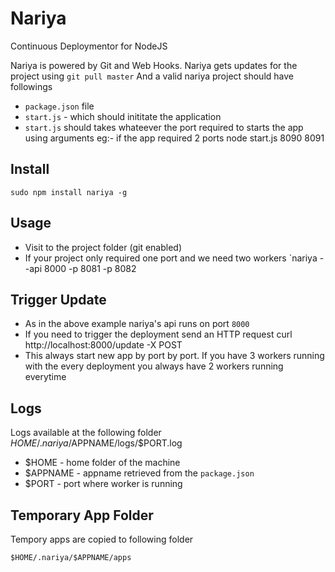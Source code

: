 Nariya
======
Continuous Deploymentor for NodeJS

Nariya is powered by Git and Web Hooks. Nariya gets updates for the project using `git pull master`
And a valid nariya project should have followings

* `package.json` file
* `start.js` - which should inititate the application
* `start.js` should takes whateever the port required to starts the app using arguments
   eg:- if the app required 2 ports
		node start.js 8090 8091

Install
-------

	sudo npm install nariya -g

Usage
-----

* Visit to the project folder (git enabled)
* If your project only required one port and we need two workers
	`nariya --api 8000 -p 8081 -p 8082

Trigger Update
--------------

* As in the above example nariya's api runs on port `8000`
* If you need to trigger the deployment send an HTTP request
	curl http://localhost:8000/update -X POST
* This always start new app by port by port. If you have 3 workers running with the every deployment you always have 2 workers running everytime

Logs
----

Logs available at the following folder
	$HOME/.nariya/$APPNAME/logs/$PORT.log

* $HOME - home folder of the machine
* $APPNAME - appname retrieved from the `package.json`
* $PORT - port where worker is running

Temporary App Folder
--------------------

Tempory apps are copied to following folder

	$HOME/.nariya/$APPNAME/apps


